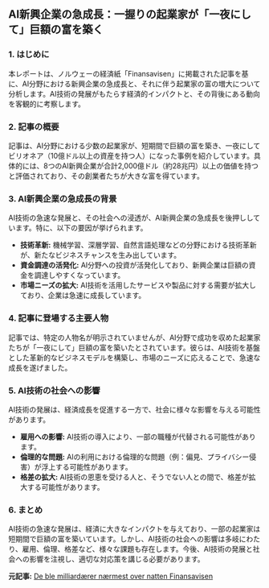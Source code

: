 ## AI新興企業の急成長：一握りの起業家が「一夜にして」巨額の富を築く

### 1. はじめに

本レポートは、ノルウェーの経済紙「Finansavisen」に掲載された記事を基に、AI分野における新興企業の急成長と、それに伴う起業家の富の増大について分析します。AI技術の発展がもたらす経済的インパクトと、その背後にある動向を客観的に考察します。

### 2. 記事の概要

記事は、AI分野における少数の起業家が、短期間で巨額の富を築き、一夜にしてビリオネア（10億ドル以上の資産を持つ人）になった事例を紹介しています。具体的には、8つのAI新興企業が合計2,000億ドル（約28兆円）以上の価値を持つと評価されており、その創業者たちが大きな富を得ています。

### 3. AI新興企業の急成長の背景

AI技術の急速な発展と、その社会への浸透が、AI新興企業の急成長を後押ししています。特に、以下の要因が挙げられます。

* **技術革新:** 機械学習、深層学習、自然言語処理などの分野における技術革新が、新たなビジネスチャンスを生み出しています。
* **資金調達の活発化:** AI分野への投資が活発化しており、新興企業は巨額の資金を調達しやすくなっています。
* **市場ニーズの拡大:** AI技術を活用したサービスや製品に対する需要が拡大しており、企業は急速に成長しています。

### 4. 記事に登場する主要人物

記事では、特定の人物名が明示されていませんが、AI分野で成功を収めた起業家たちが「一夜にして」巨額の富を築いたとされています。彼らは、AI技術を基盤とした革新的なビジネスモデルを構築し、市場のニーズに応えることで、急速な成長を遂げました。

### 5. AI技術の社会への影響

AI技術の発展は、経済成長を促進する一方で、社会に様々な影響を与える可能性があります。

* **雇用への影響:** AI技術の導入により、一部の職種が代替される可能性があります。
* **倫理的な問題:** AIの利用における倫理的な問題（例：偏見、プライバシー侵害）が浮上する可能性があります。
* **格差の拡大:** AI技術の恩恵を受ける人と、そうでない人との間で、格差が拡大する可能性があります。

### 6. まとめ

AI技術の急速な発展は、経済に大きなインパクトを与えており、一部の起業家は短期間で巨額の富を築いています。しかし、AI技術の社会への影響は多岐にわたり、雇用、倫理、格差など、様々な課題も存在します。今後、AI技術の発展と社会への影響を注視し、適切な対応策を講じる必要があります。



**元記事:** [De ble milliardærer nærmest over natten Finansavisen](https://www.finansavisen.no/teknologi/2025/04/05/8254427/de-ble-milliardaerer-naermest-over-natten)